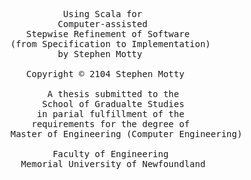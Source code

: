 <pre>
          Using Scala for
         Computer-assisted
   Stepwise Refinement of Software
(from Specification to Implementation)
         by Stephen Motty

   Copyright &copy; 2104 Stephen Motty

       A thesis submitted to the 
      School of Gradualte Studies 
     in parial fulfillment of the 
    requirements for the degree of 
Master of Engineering (Computer Engineering)
   
        Faculty of Engineering
  Memorial University of Newfoundland
</pre>

